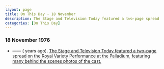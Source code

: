 ```yaml
---
layout: page
title: On This Day - 18 November
description: The Stage and Television Today featured a two-page spread on the Royal Variety Performance at the Palladium, featuring many behind the scenes photos of the cast.
categories: [On This Day]
---
```


### 18 November 1976
* —— (<span id="age1"></span> years ago). [The Stage and Television Today featured a two-page spread on the Royal Variety Performance at the Palladium, featuring many behind the scenes photos of the cast.](/the%20stage%20and%20television%20today/1976/11/18/the-stage-and-television-today.html)

<!-- Script for calculating number of years ago -->
<script>
var dob = '19761118';
var year = Number(dob.substr(0, 4));
var month = Number(dob.substr(4, 2)) - 1;
var day = Number(dob.substr(6, 2));
var today = new Date();
var age1 = today.getFullYear() - year;
if (today.getMonth() < month || (today.getMonth() == month && today.getDate() < day)) {
age1--;
}
document.getElementById("age1").innerHTML=age1;
</script>

